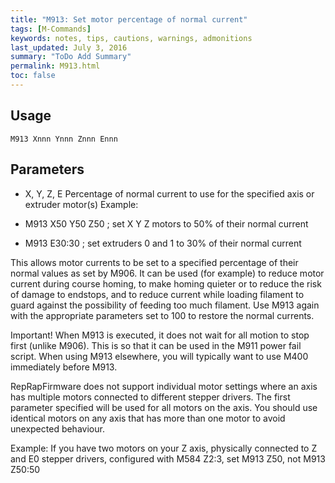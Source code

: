 ```yaml
---
title: "M913: Set motor percentage of normal current" 
tags: [M-Commands]
keywords: notes, tips, cautions, warnings, admonitions
last_updated: July 3, 2016
summary: "ToDo Add Summary"
permalink: M913.html
toc: false
---
```



## Usage ##
```
M913 Xnnn Ynnn Znnn Ennn
```

## Parameters ##

+ X, Y, Z, E Percentage of normal current to use for the specified axis or extruder motor(s)
Example:

+ M913 X50 Y50 Z50 ; set X Y Z motors to 50% of their normal current
+ M913 E30:30 ; set extruders 0 and 1 to 30% of their normal current

This allows motor currents to be set to a specified percentage of their normal values as set by M906. It can be used (for example) to reduce motor current during course homing, to make homing quieter or to reduce the risk of damage to endstops, and to reduce current while loading filament to guard against the possibility of feeding too much filament. Use M913 again with the appropriate parameters set to 100 to restore the normal currents.

Important! When M913 is executed, it does not wait for all motion to stop first (unlike M906). This is so that it can be used in the M911 power fail script. When using M913 elsewhere, you will typically want to use M400 immediately before M913.

RepRapFirmware does not support individual motor settings where an axis has multiple motors connected to different stepper drivers. The first parameter specified will be used for all motors on the axis. You should use identical motors on any axis that has more than one motor to avoid unexpected behaviour.

Example: If you have two motors on your Z axis, physically connected to Z and E0 stepper drivers, configured with M584 Z2:3, set M913 Z50, not M913 Z50:50